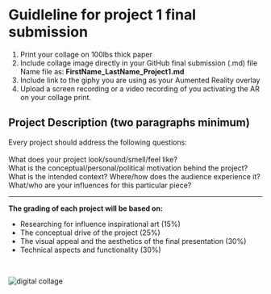 # Guidleline for project 1 final submission

1. Print your collage on 100lbs thick paper
2. Include collage image directly in your GitHub final submission (.md) file <br> Name file as: **FirstName_LastName_Project1.md**
3. Include link to the giphy you are using as your Aumented Reality overlay
4. Upload a screen recording or a video recording of you activating the AR on your collage print.

## Project Description (two paragraphs minimum)
Every project should address the following questions:
<br><br>
What does your project look/sound/smell/feel like? <br>
What is the conceptual/personal/political motivation behind the project?<br>
What is the intended context? Where/how does the audience experience it?<br>
What/who are your influences for this particular piece?

____
**The grading of each project will be based on:**
<br>
* Researching for influence inspirational art (15%) <br>
* The conceptual drive of the project (25%) <br>
* The visual appeal and the aesthetics of the final presentation (30%) <br>
* Technical aspects and functionality (30%) 
<br>

![digital collage](https://i.imgur.com/J5FClnq.jpg)
